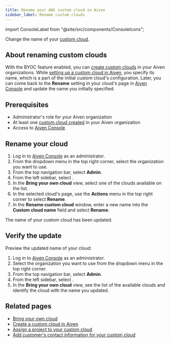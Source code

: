 ```yaml
---
title: Rename your AWS custom cloud in Aiven
sidebar_label: Rename custom clouds
---
```


import ConsoleLabel from "@site/src/components/ConsoleIcons";

Change the name of your [custom cloud](/docs/platform/concepts/byoc).

## About renaming custom clouds

With the BYOC feature enabled, you can
[create custom clouds](/docs/platform/howto/byoc/create-custom-cloud) in your Aiven
organizations. While
[setting up a custom cloud in Aiven](/docs/platform/howto/byoc/create-custom-cloud), you
specify its name, which is a part of the initial custom
cloud's configuration. Later, you can come back to the **Rename**
setting in your cloud's page in [Aiven
Console](https://console.aiven.io/) and update the name you initially
specified.

## Prerequisites

-   Administrator's role for your Aiven organization
-   At least one
    [custom cloud created](/docs/platform/howto/byoc/create-custom-cloud) in your Aiven organization
-   Access to [Aiven Console](https://console.aiven.io/)

## Rename your cloud
<!-- vale off -->
1.  Log in to [Aiven Console](https://console.aiven.io/) as an
    administrator.
1.  From the dropdown menu in the top right corner, select the organization you want to use.
1.  From the top navigation bar, select **Admin**.
1.  From the left sidebar, select <ConsoleLabel name="bringyourowncloud"/>.
1.  In the **Bring your own cloud** view, select one of the clouds
    available on the list.
1.  In the selected cloud's page, use the **Actions** menu in
    the top right corner to select **Rename**.
1.  In the **Rename custom cloud** window, enter a new name into the
    **Custom cloud name** field and select **Rename**.
<!-- vale on -->
The name of your custom cloud has been updated.

## Verify the update

Preview the updated name of your cloud:

1.  Log in to [Aiven Console](https://console.aiven.io/) as an
    administrator.
1.  Select the organization you want to use from the dropdown menu in
    the top right corner.
1.  From the top navigation bar, select **Admin**.
1.  From the left sidebar, select <ConsoleLabel name="bringyourowncloud"/>.
1.  In the **Bring your own cloud** view, see the list of the available
    clouds and identify the cloud with the name you updated.

## Related pages

-   [Bring your own cloud](/docs/platform/concepts/byoc)
-   [Create a custom cloud in Aiven](/docs/platform/howto/byoc/create-custom-cloud)
-   [Assign a project to your custom cloud](/docs/platform/howto/byoc/assign-project-custom-cloud)
-   [Add customer's contact information for your custom cloud](/docs/platform/howto/byoc/add-customer-info-custom-cloud)

